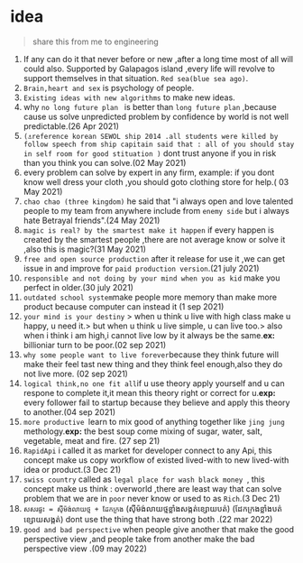 # idea
> share this from me to engineering
1.	If any can do it that never before or new ,after a long time most of all will could also.
Supported by Galapagos island ,every life will revolve to support themselves in that situation. `Red sea(blue sea ago)`.
2.	`Brain,heart and sex` is psychology of people.
3.	`Existing ideas with new algorithms` to make new ideas.
4.	why `no long future plan ` is better than `long future plan` ,because cause us solve unpredicted problem by confidence by world is not well predictable.(26 Apr 2021)
5. `(⚓reference korean SEWOL ship 2014 .all students were killed by follow speech from ship capitain said that : all of you should stay in self room for good stituation )` dont trust anyone if you in risk  than you think you can solve.(02 May 2021)
6. every problem can solve by expert in any firm, example: if you dont know well dress your cloth ,you should goto clothing store for help.( 03 May 2021)
7. `chao chao (three kingdom)` he said that "i always open and love talented people to my team from anywhere include from `enemy side` but i always hate Betrayal friends".(24 May 2021)
8. `magic is real? by the smartest make it happen` if every happen is created by the smartest people ,there are not average know or solve it ,also this is magic?(31 May 2021)  
9. `free and open source production` after it release for use it ,we can get issue in and improve for `paid production version`.(21 july 2021)
10. `responsible and not doing by your mind when you as kid` make you perfect in older.(30 july 2021)
11. `outdated school system`make people more memory than make more product because computer can instead it (1 sep 2021)
12. `your mind is your destiny` > when u think u live with high class make u happy, u need it.> but when u think u live simple, u can live too.> also when i think i am high,i cannot live low by it always be the same.**ex:** billioniar turn to be poor.(02 sep 2021)
13. `why some people want to live forever`because they think future will make their feel tast new thing and they think feel enough,also they do not live more. (02 sep 2021)
14. `logical think,no one fit all`if u use theory apply yourself and u can respone to complete it,it mean this theory right or correct for u.**exp:** every follower fail to startup because they believe and apply this theory to another.(04 sep 2021)
15. `more productive `learn to mix good of anything together like `jing jung` methology.**exp:** the best soup come mixing of sugar, water, salt, vegetable, meat and fire. (27 sep 21)
16. `RapidApi` i called it as market for developer connect to any Api, this concept make us copy workflow of existed lived-with to new lived-with idea or product.(3 Dec 21)
17. `swiss country` called as `legal place for wash black money `, this concept make us think : overworld ,there are least way that can solve problem that we are in `poor` never know or used to as `Rich`.(3 Dec 21)
18. `សសរផ្ទះ = សុីម៉ង់លាយថ្ម + ដែកក្រង` (សុីម៉ង់លាយថ្មខ្លាំងសង្កត់ខ្សោយបត់) (ដែកក្រងខ្លាំងបត់ខ្សោយសង្កត់) dont use the thing that have strong both .(22 mar 2022)
19. `good and bad perspective` when people give another that make the good perspective view ,and people take from another make the bad perspective view .(09 may 2022)
